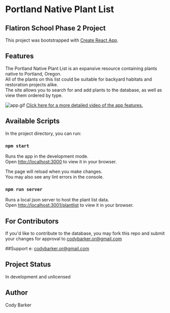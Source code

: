 # Portland Native Plant List
## Flatiron School Phase 2 Project

This project was bootstrapped with [Create React App](https://github.com/facebook/create-react-app).

## Features

The Portland Native Plant List is an expansive resource containing plants native to Portland, Oregon.\
All of the plants on this list could be suitable for backyard habitats and restoration projects alike.\
The site allows you to search for and add plants to the database, as well as view them ordered by type.

<img src ="public/Phase-2-Project-README-GIF.gif" alt="app.gif">
<a href="https://youtu.be/qwquisbZK-U" alt=app.video>Click here for a more detailed video of the app features.</a>

## Available Scripts

In the project directory, you can run:

### `npm start`

Runs the app in the development mode.\
Open [http://localhost:3000](http://localhost:3000) to view it in your browser.

The page will reload when you make changes.\
You may also see any lint errors in the console.

### `npm run server`

Runs a local json server to host the plant list data.\
Open [http://localhost:3001/plantlist](http://localhost:3001/plantlist) to view it in your browser.

## For Contributors
If you'd like to contribute to the database, you may fork this repo and submit your changes for approval to codybarker.or@gmail.com

##Support
e: codybarker.or@gmail.com

## Project Status
In development and unlicensed

## Author
Cody Barker


